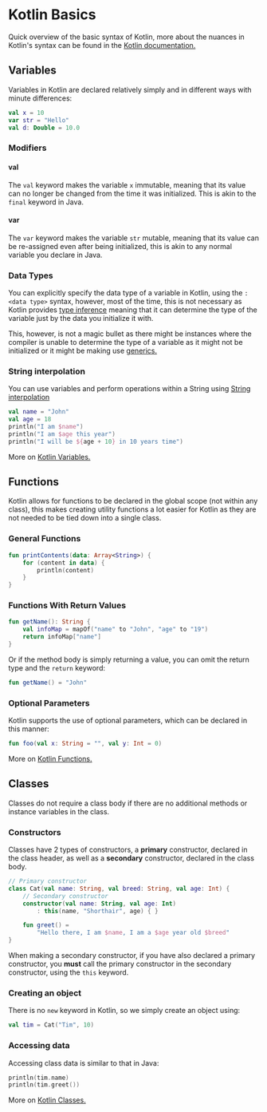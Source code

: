 # Kotlin Basics
Quick overview of the basic syntax of Kotlin, more about the nuances in Kotlin's syntax can be found in the [Kotlin documentation.](https://kotlinlang.org/docs/reference)

## Variables
Variables in Kotlin are declared relatively simply and in different ways with minute differences:
   
```kotlin
val x = 10
var str = "Hello"
val d: Double = 10.0
```

### Modifiers
#### val
The `val` keyword makes the variable `x` immutable, meaning that its value can no longer be changed from the time it was initialized. This is akin to the `final` keyword in Java. 

#### var
The `var` keyword makes the variable `str` mutable, meaning that its value can be re-assigned even after being initialized, this is akin to any normal variable you declare in Java.

### Data Types
You can explicitly specify the data type of a variable in Kotlin, using the `: <data type>` syntax, however, most of the time, this is not necessary as Kotlin provides [type inference](https://www.packtpub.com/mapt/book/application_development/9781787126367/2/ch02lvl1sec18/type-inference) meaning that it can determine the type of the variable just by the data you initialize it with.
  
This, however, is not a magic bullet as there might be instances where the compiler is unable to determine the type of a variable as it might not be initialized or it might be making use [generics.](https://kotlinlang.org/docs/reference/generics.html)

### String interpolation
You can use variables and perform operations within a String using [String interpolation](https://kotlinlang.org/docs/reference/idioms.html)

```kotlin
val name = "John"
val age = 18
println("I am $name")
println("I am $age this year")
println("I will be ${age + 10} in 10 years time")
```

More on [Kotlin Variables.](https://kotlinlang.org/docs/reference/basic-syntax.html)

## Functions
Kotlin allows for functions to be declared in the global scope (not within any class), this makes creating utility functions a lot easier for Kotlin as they are not needed to be tied down into a single class.

### General Functions
```kotlin
fun printContents(data: Array<String>) {
    for (content in data) {
        println(content)
    }
}
```

### Functions With Return Values
```kotlin
fun getName(): String {
    val infoMap = mapOf("name" to "John", "age" to "19")
    return infoMap["name"]
}
```

Or if the method body is simply returning a value, you can omit the return type and the `return` keyword:

```kotlin
fun getName() = "John"
```

### Optional Parameters
Kotlin supports the use of optional parameters, which can be declared in this manner:

```kotlin
fun foo(val x: String = "", val y: Int = 0)
```

More on [Kotlin Functions.](https://kotlinlang.org/docs/reference/functions.html)

## Classes
Classes do not require a class body if there are no additional methods or instance variables in the class.

### Constructors
Classes have 2 types of constructors, a **primary** constructor, declared in the class header, as well as a **secondary** constructor, declared in the class body.

```kotlin
// Primary constructor
class Cat(val name: String, val breed: String, val age: Int) {
    // Secondary constructor
    constructor(val name: String, val age: Int)
        : this(name, "Shorthair", age) { }

    fun greet() = 
        "Hello there, I am $name, I am a $age year old $breed"
}
```

When making a secondary constructor, if you have also declared a primary constructor, you **must** call the primary constructor in the secondary constructor, using the `this` keyword.

### Creating an object
There is no `new` keyword in Kotlin, so we simply create an object using:

```kotlin
val tim = Cat("Tim", 10)
```

### Accessing data
Accessing class data is similar to that in Java:

```kotlin
println(tim.name)
println(tim.greet())
```

More on [Kotlin Classes.](https://kotlinlang.org/docs/reference/classes.html)